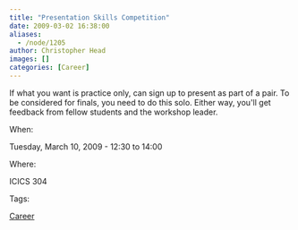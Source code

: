 ```yaml
---
title: "Presentation Skills Competition"
date: 2009-03-02 16:38:00
aliases:
  - /node/1205
author: Christopher Head
images: []
categories: [Career]
---
```


If what you want is practice only, can sign up to present as part of a pair. To be considered for finals, you need to do this solo. Either way, you'll get feedback from fellow students and the workshop leader.

When: 

Tuesday, March 10, 2009 - 12:30 to 14:00

Where: 

ICICS 304

Tags: 

[Career](/career)
